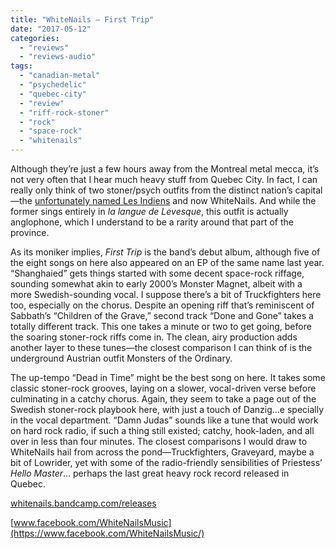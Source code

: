 ```yaml
---
title: "WhiteNails – First Trip"
date: "2017-05-12"
categories: 
  - "reviews"
  - "reviews-audio"
tags: 
  - "canadian-metal"
  - "psychedelic"
  - "quebec-city"
  - "review"
  - "riff-rock-stoner"
  - "rock"
  - "space-rock"
  - "whitenails"
---
```


Although they’re just a few hours away from the Montreal metal mecca, it’s not very often that I hear much heavy stuff from Quebec City. In fact, I can really only think of two stoner/psych outfits from the distinct nation’s capital—the [unfortunately named Les Indiens](https://lesindiens.bandcamp.com/album/shaman-ufo) and now WhiteNails. And while the former sings entirely in _la langue de Levesque_, this outfit is actually anglophone, which I understand to be a rarity around that part of the province.

As its moniker implies, _First Trip_ is the band’s debut album, although five of the eight songs on here also appeared on an EP of the same name last year. “Shanghaied” gets things started with some decent space-rock riffage, sounding somewhat akin to early 2000’s Monster Magnet, albeit with a more Swedish-sounding vocal. I suppose there’s a bit of Truckfighters here too, especially on the chorus. Despite an opening riff that’s reminiscent of Sabbath’s “Children of the Grave,” second track “Done and Gone” takes a totally different track. This one takes a minute or two to get going, before the soaring stoner-rock riffs come in. The clean, airy production adds another layer to these tunes—the closest comparison I can think of is the underground Austrian outfit Monsters of the Ordinary.

The up-tempo “Dead in Time” might be the best song on here. It takes some classic stoner-rock grooves, laying on a slower, vocal-driven verse before culminating in a catchy chorus. Again, they seem to take a page out of the Swedish stoner-rock playbook here, with just a touch of Danzig…e specially in the vocal department. “Damn Judas” sounds like a tune that would work on hard rock radio, if such a thing still existed; catchy, hook-laden, and all over in less than four minutes. The closest comparisons I would draw to WhiteNails hail from across the pond—Truckfighters, Graveyard, maybe a bit of Lowrider, yet with some of the radio-friendly sensibilities of Priestess’ _Hello Master_… perhaps the last great heavy rock record released in Quebec.

[whitenails.bandcamp.com/releases](https://whitenails.bandcamp.com/releases)

[www.facebook.com/WhiteNailsMusic](https://www.facebook.com/WhiteNailsMusic/)

